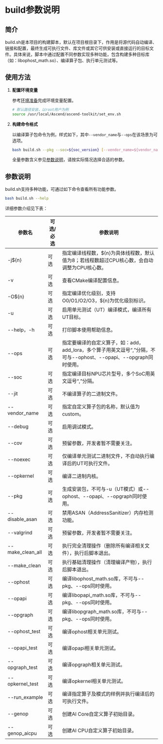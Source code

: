# build参数说明

## 简介
build.sh是本项目的构建脚本，默认在项目根目录下，作用是将源代码自动编译、链接和配置，最终生成可执行文件、库文件或其它可供安装或直接运行的目标文件。具体来说，脚本中通过配置不同参数实现多种功能，包含构建多种目标库（如：libophost_math.so）、编译算子包、执行单元测试等。


## 使用方法 
1. **配置环境变量**
   
   参考[环境准备](./quick_op_invocation.md#环境准备)完成环境变量配置。
   ```bash
   # 默认路径安装，以root用户为例
   source /usr/local/Ascend/ascend-toolkit/set_env.sh
   ```
2. **构建命令格式**

   以编译算子包命令为例，样式如下，其中`--vendor_name`与`--ops`在该场景为可选项。
   ```bash
   bash build.sh --pkg --soc=${soc_version} [--vendor_name=${vendor_name}] [--ops=${op1,op2,...}]
   ```
   全量参数含义参见[参数说明](#参数说明)，请按实际情况选择合适的参数。

## 参数说明
build.sh支持多种功能，可通过如下命令查看所有功能参数。
```bash
bash build.sh --help
```

详细参数介绍见下表：


| 参数名              | 可选/必选  | 参数说明                                                                        |
|------------------|--------|-----------------------------------------------------------------------------|
| -j${n}           | 可选     | 指定编译线程数，${n}为具体线程数，默认值为8；若线程数超过CPU核心数，会自动调整为CPU核心数。                         |
| -v               | 可选     | 查看CMake编译配置信息。                                                              |
| -O${n}           | 可选     | 指定编译优化级别，支持O0/O1/O2/O3，${n}为优化级别标识。                                         |
| -u               | 可选     | 启用单元测试（UT）编译模式，编译所有UT目标。                                                    |
| --help，-h        | 可选     | 打印脚本使用帮助信息。                                                                 |
| --ops            | 可选     | 指定要编译的自定义算子，如：add，add_lora，多个算子用英文逗号“,”分隔，不可与--ophost、--opapi、--opgraph同时使用。 |
| --soc            | 可选     | 指定编译目标NPU芯片型号，多个SoC用英文逗号“,”分隔。                                              |
| --jit            | 可选     | 不编译算子的二进制文件。                                                                |
| --vendor_name    | 可选     | 指定自定义算子包的名称，默认值为custom。                                                     |
| --debug          | 可选     | 启用调试模式。                                                                     |
| --cov            | 可选     | 预留参数，开发者暂不需要关注。                                                             |
| --noexec         | 可选     | 仅编译单元测试二进制文件，不自动执行编译后的UT可执行文件。                                              |
| --opkernel       | 可选     | 编译二进制内核。                                                                    |
| --pkg        | 可选     | 生成安装包，不可与-u（UT模式）或--ophost、--opapi、--opgraph同时使用。                           |
| --disable_asan   | 可选     | 禁用ASAN（AddressSanitizer）内存检测功能。                                             |
| --valgrind       | 可选     | 预留参数，开发者暂不需要关注。                                                             |
| --make_clean_all | 可选     | 执行完全清理操作（删除所有编译相关文件），执行后脚本退出。                                               |
| --make_clean     | 可选     | 执行基础清理操作（清理编译产物），执行后脚本退出。                                                   |
| --ophost         | 可选     | 编译libophost_math.so库，不可与--pkg、--ops同时使用。                                |
| --opapi          | 可选     | 编译libopapi_math.so库，不可与--pkg、--ops同时使用。                                 |
| --opgraph        | 可选     | 编译libopgraph_math.so库，不可与--pkg、--ops同时使用。                               |
| --ophost_test    | 可选     | 编译ophost相关单元测试。                                                             |
| --opapi_test     | 可选     | 编译opapi相关单元测试。                                                              |
| --opgraph_test   | 可选     | 编译opgraph相关单元测试。                                                            |
| --opkernel_test  | 可选     | 编译opkernel相关单元测试。                                                           |
| --run_example    | 可选     | 编译指定算子及模式的样例并执行编译后的可执行文件。                                                   |
| --genop          | 可选     | 创建AI Core自定义算子初始目录。                                                   |
| --genop_aicpu    | 可选     | 创建AI CPU自定义算子初始目录。                                                   |